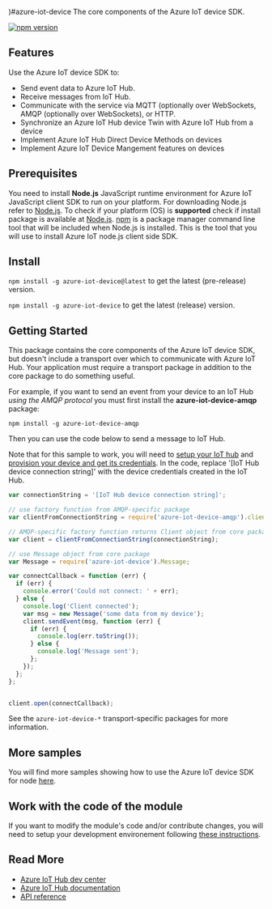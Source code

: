 )#azure-iot-device
The core components of the Azure IoT device SDK.

[![npm version](https://badge.fury.io/js/azure-iot-device.svg)](https://badge.fury.io/js/azure-iot-device)

## Features

Use the Azure IoT device SDK to:
* Send event data to Azure IoT Hub.
* Receive messages from IoT Hub.
* Communicate with the service via MQTT (optionally over WebSockets, AMQP (optionally over WebSockets),  or HTTP.
* Synchronize an Azure IoT Hub device Twin with Azure IoT Hub from a device
* Implement Azure IoT Hub Direct Device Methods on devices
* Implement Azure IoT Device Mangement features on devices

## Prerequisites
You need to install **Node.js** JavaScript runtime environment for Azure IoT JavaScript client SDK to run on your platform. For downloading Node.js refer to [Node.js][nodejs_lnk]. To check if your platform (OS) is **supported** check if install package is available at [Node.js][nodejs_dwld_lnk].
[npm][npm_lnk] is a package manager command line tool that will be included when Node.js is installed. This is the tool that you will use to install Azure IoT node.js client side SDK.

## Install

`npm install -g azure-iot-device@latest` to get the latest (pre-release) version.

`npm install -g azure-iot-device` to get the latest (release) version.

## Getting Started

This package contains the core components of the Azure IoT device SDK, but doesn't include a transport over which to communicate with Azure IoT Hub. Your application must require a transport package in addition to the core package to do something useful.

For example, if you want to send an event from your device to an IoT Hub _using the AMQP protocol_ you must first install the **azure-iot-device-amqp** package:

```
npm install -g azure-iot-device-amqp
```

Then you can use the code below to send a message to IoT Hub.

Note that for this sample to work, you will need to [setup your IoT hub][lnk-setup-iot-hub] and [provision your device and get its credentials][lnk-manage-iot-hub]. In the code, replace '[IoT Hub device connection string]' with the device credentials created in the IoT Hub.

```js
var connectionString = '[IoT Hub device connection string]';

// use factory function from AMQP-specific package
var clientFromConnectionString = require('azure-iot-device-amqp').clientFromConnectionString;

// AMQP-specific factory function returns Client object from core package
var client = clientFromConnectionString(connectionString);

// use Message object from core package
var Message = require('azure-iot-device').Message;

var connectCallback = function (err) {
  if (err) {
    console.error('Could not connect: ' + err);
  } else {
    console.log('Client connected');
    var msg = new Message('some data from my device');
    client.sendEvent(msg, function (err) {
      if (err) {
        console.log(err.toString());
      } else {
        console.log('Message sent');
      };
    });
  };
};


client.open(connectCallback);
```

See the `azure-iot-device-*` transport-specific packages for more information.

## More samples

You will find more samples showing how to use the Azure IoT device SDK for node [here][device-samples].

## Work with the code of the module

If you want to modify the module's code and/or contribute changes, you will need to setup your development environement following [these instructions][devbox-setup].

## Read More

* [Azure IoT Hub dev center][iot-dev-center]
* [Azure IoT Hub documentation][iot-hub-documentation]
* [API reference][node-api-reference]

[nodejs_lnk]: https://nodejs.org/
[nodejs_dwld_lnk]: https://nodejs.org/en/download/
[npm_lnk]:https://docs.npmjs.com/getting-started/what-is-npm
[lnk-setup-iot-hub]: https://aka.ms/howtocreateazureiothub
[lnk-manage-iot-hub]: https://aka.ms/manageiothub
[devbox-setup]: ../../doc/node-devbox-setup.md
[device-samples]: ../samples/
[node-api-reference]: http://azure.github.io/azure-iot-sdks/
[iot-dev-center]: http://azure.com/iotdev
[iot-hub-documentation]: https://docs.microsoft.com/en-us/azure/iot-hub/

